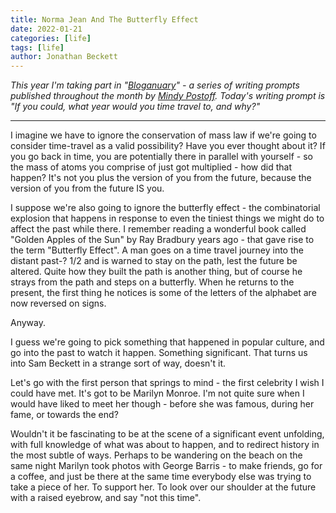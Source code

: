 ```yaml
---
title: Norma Jean And The Butterfly Effect
date: 2022-01-21
categories: [life]
tags: [life]
author: Jonathan Beckett
---
```


*This year I'm taking part in "[Bloganuary](https://bloganuary.wordpress.com/)" - a series of writing prompts published throughout the month by [Mindy Postoff](https://bloganuary.wordpress.com/author/mindywoothemes/). Today's writing prompt is "If you could, what year would you time travel to, and why?"*

---

I imagine we have to ignore the conservation of mass law if we're going to consider time-travel as a valid possibility? Have you ever thought about it? If you go back in time, you are potentially there in parallel with yourself - so the mass of atoms you comprise of just got multiplied - how did that happen? It's not you plus the version of you from the future, because the version of you from the future IS you.

I suppose we're also going to ignore the butterfly effect - the combinatorial explosion that happens in response to even the tiniest things we might do to affect the past while there. I remember reading a wonderful book called "Golden Apples of the Sun" by Ray Bradbury years ago - that gave rise to the term "Butterfly Effect". A man goes on a time travel journey into the distant past-? 1/2  and is warned to stay on the path, lest the future be altered. Quite how they built the path is another thing, but of course he strays from the path and steps on a butterfly. When he returns to the present, the first thing he notices is some of the letters of the alphabet are now reversed on signs.

Anyway.

I guess we're going to pick something that happened in popular culture, and go into the past to watch it happen. Something significant. That turns us into Sam Beckett in a strange sort of way, doesn't it.

Let's go with the first person that springs to mind - the first celebrity I wish I could have met. It's got to be Marilyn Monroe. I'm not quite sure when I would have liked to meet her though - before she was famous, during her fame, or towards the end?

Wouldn't it be fascinating to be at the scene of a significant event unfolding, with full knowledge of what was about to happen, and to redirect history in the most subtle of ways. Perhaps to be wandering on the beach on the same night Marilyn took photos with George Barris - to make friends, go for a coffee, and just be there at the same time everybody else was trying to take a piece of her. To support her. To look over our shoulder at the future with a raised eyebrow, and say "not this time".